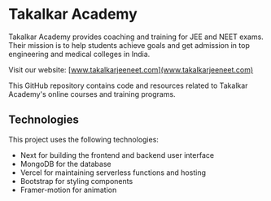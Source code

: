 # Takalkar Academy

Takalkar Academy provides coaching and training for JEE and NEET exams. Their mission is to help students achieve goals and get admission in top engineering and medical colleges in India.

Visit our website: [www.takalkarjeeneet.com](www.takalkarjeeneet.com)

This GitHub repository contains code and resources related to Takalkar Academy's online courses and training programs. 

## Technologies

This project uses the following technologies:

- Next for building the frontend and backend user interface
- MongoDB for the database
- Vercel for maintaining serverless functions and hosting
- Bootstrap for styling components
- Framer-motion for animation






